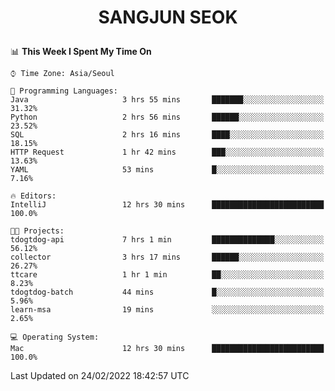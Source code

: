<h1>
 <p align="center">
   SANGJUN SEOK
 </p>
</h1>

<!--START_SECTION:waka-->
📊 **This Week I Spent My Time On** 

```text
⌚︎ Time Zone: Asia/Seoul

💬 Programming Languages: 
Java                     3 hrs 55 mins       ███████░░░░░░░░░░░░░░░░░░   31.32% 
Python                   2 hrs 56 mins       ██████░░░░░░░░░░░░░░░░░░░   23.52% 
SQL                      2 hrs 16 mins       ████░░░░░░░░░░░░░░░░░░░░░   18.15% 
HTTP Request             1 hr 42 mins        ███░░░░░░░░░░░░░░░░░░░░░░   13.63% 
YAML                     53 mins             █░░░░░░░░░░░░░░░░░░░░░░░░   7.16%

🔥 Editors: 
IntelliJ                 12 hrs 30 mins      █████████████████████████   100.0%

🐱‍💻 Projects: 
tdogtdog-api             7 hrs 1 min         ██████████████░░░░░░░░░░░   56.12% 
collector                3 hrs 17 mins       ██████░░░░░░░░░░░░░░░░░░░   26.27% 
ttcare                   1 hr 1 min          ██░░░░░░░░░░░░░░░░░░░░░░░   8.23% 
tdogtdog-batch           44 mins             █░░░░░░░░░░░░░░░░░░░░░░░░   5.96% 
learn-msa                19 mins             ░░░░░░░░░░░░░░░░░░░░░░░░░   2.65%

💻 Operating System: 
Mac                      12 hrs 30 mins      █████████████████████████   100.0%

```


 Last Updated on 24/02/2022 18:42:57 UTC
<!--END_SECTION:waka-->
